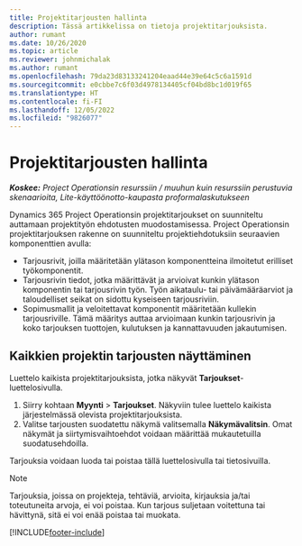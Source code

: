 ```yaml
---
title: Projektitarjousten hallinta
description: Tässä artikkelissa on tietoja projektitarjouksista.
author: rumant
ms.date: 10/26/2020
ms.topic: article
ms.reviewer: johnmichalak
ms.author: rumant
ms.openlocfilehash: 79da23d83133241204eaad44e39e64c5c6a1591d
ms.sourcegitcommit: e0cbbe7c6f03d4978134405cf04bd8bc1d019f65
ms.translationtype: HT
ms.contentlocale: fi-FI
ms.lasthandoff: 12/05/2022
ms.locfileid: "9826077"
---
```

# <a name="manage-project-quotes"></a>Projektitarjousten hallinta

_**Koskee:** Project Operationsin resurssiin / muuhun kuin resurssiin perustuvia skenaarioita, Lite-käyttöönotto-kaupasta proformalaskutukseen_

Dynamics 365 Project Operationsin projektitarjoukset on suunniteltu auttamaan projektityön ehdotusten muodostamisessa. Project Operationsin projektitarjouksen rakenne on suunniteltu projektiehdotuksiin seuraavien komponenttien avulla:

  - Tarjousrivit, joilla määritetään ylätason komponentteina ilmoitetut erilliset työkomponentit.
  - Tarjousrivin tiedot, jotka määrittävät ja arvioivat kunkin ylätason komponentin tai tarjousrivin työn. Työn aikataulu- tai päivämääräarviot ja taloudelliset seikat on sidottu kyseiseen tarjousriviin.
  - Sopimusmallit ja veloitettavat komponentit määritetään kullekin tarjousriville. Tämä määritys auttaa arvioimaan kunkin tarjousrivin ja koko tarjouksen tuottojen, kulutuksen ja kannattavuuden jakautumisen.

## <a name="view-all-project-quotes"></a>Kaikkien projektin tarjousten näyttäminen

Luettelo kaikista projektitarjouksista, jotka näkyvät **Tarjoukset**-luettelosivulla. 

1. Siirry kohtaan **Myynti** > **Tarjoukset**. Näkyviin tulee luettelo kaikista järjestelmässä olevista projektitarjouksista. 
2. Valitse tarjousten suodatettu näkymä valitsemalla **Näkymävalitsin**. Omat näkymät ja siirtymisvaihtoehdot voidaan määrittää mukautetuilla suodatusehdoilla.

Tarjouksia voidaan luoda tai poistaa tällä luettelosivulla tai tietosivuilla.

 > [!NOTE]
 > Tarjouksia, joissa on projekteja, tehtäviä, arvioita, kirjauksia ja/tai toteutuneita arvoja, ei voi poistaa. Kun tarjous suljetaan voitettuna tai hävittynä, sitä ei voi enää poistaa tai muokata. 


[!INCLUDE[footer-include](../../includes/footer-banner.md)]
